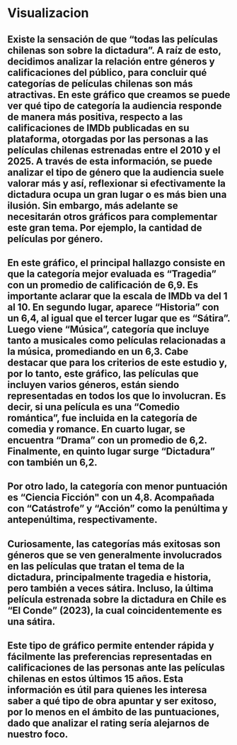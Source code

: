 # Visualizacion 
## Existe la sensación de que “todas las películas chilenas son sobre la dictadura”. A raíz de esto, decidimos analizar la relación entre géneros y calificaciones del público, para concluir qué categorías de películas chilenas son más atractivas​. En este gráfico que creamos se puede ver qué tipo de categoría la audiencia responde de manera más​ positiva, respecto a las calificaciones de IMDb publicadas en su plataforma, otorgadas por las personas a las películas chilenas estrenadas entre el 2010 y el 2025. A través de esta información, se puede analizar el tipo de género que la audiencia suele valorar más y así, reflexionar si efectivamente la dictadura ocupa un gran lugar o es más bien una ilusión. Sin embargo, más adelante se necesitarán otros gráficos para complementar este gran tema. Por ejemplo, la cantidad de películas por género. 

## En este gráfico, el principal hallazgo consiste en que la categoría mejor evaluada es “Tragedia” con un promedio de calificación de 6,9. Es importante aclarar que la escala de IMDb va del 1 al 10. En segundo lugar, aparece “Historia” con un 6,4, al igual que el tercer lugar que es “Sátira”. Luego viene “Música”, categoría que incluye tanto a musicales como películas relacionadas a la música, promediando en un 6,3. Cabe destacar que para los criterios de este estudio y, por lo tanto, este gráfico, las películas que incluyen varios géneros, están siendo representadas en todos los que lo involucran. Es decir, si una película es una “Comedio romántica”, fue incluida en la categoría de comedia y romance. En cuarto lugar, se encuentra “Drama” con un promedio de 6,2. Finalmente, en quinto lugar surge “Dictadura” con también un 6,2.

## Por otro lado, la categoría con menor puntuación es “Ciencia Ficción" con un 4,8. Acompañada con “Catástrofe” y “Acción” como la penúltima y antepenúltima, respectivamente.

## Curiosamente, las categorías más exitosas son géneros que se ven generalmente involucrados en las películas que tratan el tema de la dictadura, principalmente tragedia e historia, pero también a veces sátira. Incluso, la última película estrenada sobre la dictadura en Chile es “El Conde” (2023), la cual coincidentemente es una sátira.

## Este tipo de gráfico permite entender rápida y fácilmente las preferencias representadas en calificaciones de las personas ante las películas chilenas en estos últimos 15 años. Esta información es útil para quienes les interesa saber a qué tipo de obra apuntar y ser exitoso, por lo menos en el ámbito de las puntuaciones, dado que analizar el rating sería alejarnos de nuestro foco. 

